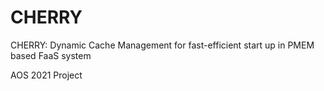 # CHERRY
CHERRY: Dynamic Cache Management for fast-efficient start up in PMEM based FaaS system

AOS 2021 Project
